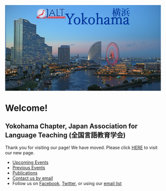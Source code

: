 <img align="center" src="images/banner.png">

# Welcome!

## Yokohama Chapter, Japan Association for Language Teaching (全国言語教育学会)

Thank you for visiting our page!
We have moved. Please click [HERE](https://jalt.org/groups/chapters/yokohama) to visit our new page.

* [Upcoming Events](https://jalt.org/groups/chapters/yokohama)
* [Previous Events](previousevents)
* [Publications](publications)
* [Contact us by email](https://jalt.org/email/node/36/field_group_email)
* Follow us on [Facebook](https://www.facebook.com/YoJALTbr), [Twitter](http://twitter.com/YokohamaJalt), or using our [email list](https://mailchi.mp/841ad2c9e600/signupyojalt)


